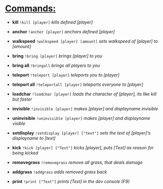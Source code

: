 # <u>Commands:</u>

- **kill** `!kill [player]` *kills defined [player]*

-  **anchor** `!anchor [player]` *anchors defined [player]*

- **walkspeed** `!walkspeed [player] [amount]` *sets walkspeed of [player] to [amount]*

- **bring** `!bring [player]` *brings [player] to you*

- **bring all** `!bringall` *brings all players to you*

- **teleport** `!teleport [player]` *teleports you to [player]*

- **teleport all** `!teleportall [player]` *teleports everyone to [player]*

- **loadchar** `!loadchar [player]` *loads the character of [player], its like kill but faster*

- **invisible** `!invisible [player]` *makes [player] and displayname invisible*

- **uninvisible** `!uninvisible [player]` *makes [player] and displayname visible*

- **setdisplay** `!setdisplay [player] ["text"]` *sets the text of [player]'s displayname to [text]*

- **kick** `!kick [player] ["Text"]` *kicks [player], puts [Text] as reason for being kicked*

- **removegrass** `!removegrass` *remove all grass, that deals damage*

- **addgrass** `!addgrass` *adds removed grass back*

- **print** `!print ["Text"]` *prints [Text] in the dev console (F9)*

  
